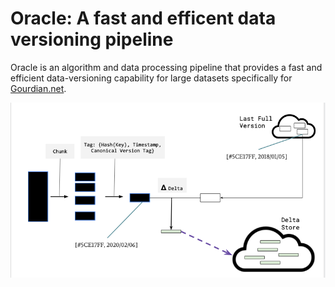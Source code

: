 # Oracle: A fast and efficent data versioning pipeline
Oracle is an algorithm and data processing pipeline that provides a fast and efficient data-versioning capability for
large datasets specifically for [Gourdian.net](http://gourdian.net/).

![architecture](img/architecture.png)



